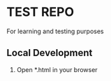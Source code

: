# TEST REPO

For learning and testing purposes

## Local Development

1. Open *.html in your browser
